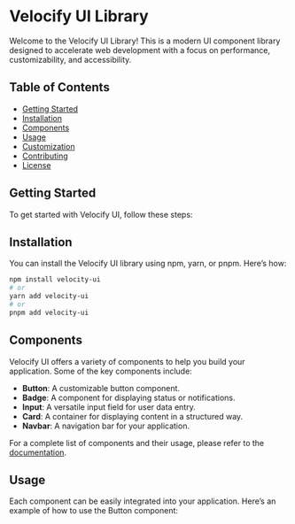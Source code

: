 # Velocify UI Library

Welcome to the Velocify UI Library! This is a modern UI component library designed to accelerate web development with a focus on performance, customizability, and accessibility.

## Table of Contents

- [Getting Started](#getting-started)
- [Installation](#installation)
- [Components](#components)
- [Usage](#usage)
- [Customization](#customization)
- [Contributing](#contributing)
- [License](#license)

## Getting Started

To get started with Velocify UI, follow these steps:

## Installation

You can install the Velocify UI library using npm, yarn, or pnpm. Here’s how:

```bash
npm install velocity-ui
# or
yarn add velocity-ui
# or
pnpm add velocity-ui
```

## Components

Velocify UI offers a variety of components to help you build your application. Some of the key components include:

- **Button**: A customizable button component.
- **Badge**: A component for displaying status or notifications.
- **Input**: A versatile input field for user data entry.
- **Card**: A container for displaying content in a structured way.
- **Navbar**: A navigation bar for your application.

For a complete list of components and their usage, please refer to the [documentation](https://github.com/prudra2000/Velocify).

## Usage

Each component can be easily integrated into your application. Here’s an example of how to use the Button component:

```
